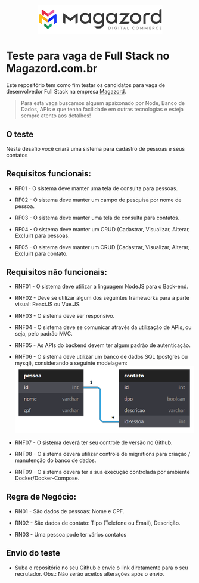 <div align='center'>
 
![Magazord](image/logo-magazord.png)
 
 </div>

# Teste para vaga de Full Stack no Magazord.com.br
Este repositório tem como fim testar os candidatos para vaga de desenvolvedor Full Stack na empresa [Magazord](https://magazord.com.br).
> Para esta vaga buscamos alguém apaixonado por Node, Banco de Dados, APIs e que tenha facilidade em outras tecnologias e esteja sempre atento aos detalhes!


## O teste

Neste desafio você criará uma sistema para cadastro de pessoas e seus contatos

## Requisitos funcionais:

- RF01 - O sistema deve manter uma tela de consulta para pessoas.

- RF02 - O sistema deve manter um campo de pesquisa por nome de pessoa.

- RF03 - O sistema deve manter uma tela de consulta para contatos.

- RF04 - O sistema deve manter um CRUD (Cadastrar, Visualizar, Alterar, Excluir) para pessoas.

- RF05 - O sistema deve manter um CRUD (Cadastrar, Visualizar, Alterar, Excluir) para contato.


## Requisitos não funcionais:

- RNF01 - O sistema deve utilizar a linguagem NodeJS para o Back-end.

- RNF02 - Deve se utilizar algum dos seguintes frameworks para a parte visual: ReactJS ou Vue.JS.

- RNF03 - O sistema deve ser responsivo.

- RNF04 - O sistema deve se comunicar através da utilização de APIs, ou seja, pelo padrão MVC.

- RNF05 - As APIs do backend devem ter algum padrão de autenticação.

- RNF06 - O sistema deve utilizar um banco de dados SQL (postgres ou mysql), considerando a seguinte modelagem:
![Modelagem](image/diagrama.png)

- RNF07 - O sistema deverá ter seu controle de versão no Github.

- RNF08 - O sistema deverá utilizar controle de migrations para criação / manutenção do banco de dados.

- RNF09 - O sistema deverá ter a sua execução controlada por ambiente Docker/Docker-Compose.


## Regra de Negócio:

- RN01 - São dados de pessoas: Nome e CPF.

- RN02 - São dados de contato: Tipo (Telefone ou Email), Descrição.

- RN03 - Uma pessoa pode ter vários contatos

## Envio do teste

* Suba o repositório no seu Github e envie o link diretamente para o seu recrutador.
Obs.: Não serão aceitos alterações após o envio.
